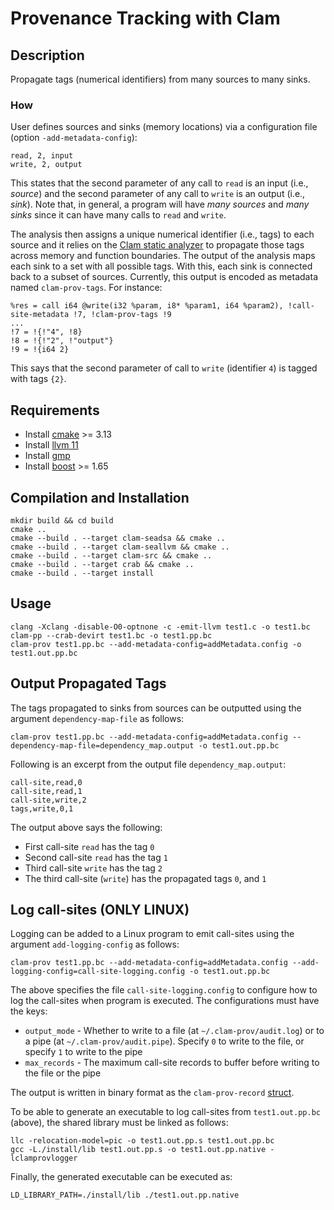 # Provenance Tracking with Clam # 

## Description ## 

Propagate tags (numerical identifiers) from many sources to many
sinks.

### How ### 

User defines sources and sinks (memory locations) via a
configuration file (option `-add-metadata-config`):

```
read, 2, input
write, 2, output
```

This states that the second parameter of any call to `read` is an
input (i.e., _source_) and the second parameter of any call to `write`
is an output (i.e., _sink_).  Note that, in general, a program will
have _many sources_ and _many sinks_ since it can have many calls to
`read` and `write`.

The analysis then assigns a unique numerical identifier (i.e., tags)
to each source and it relies on
the [Clam static analyzer](https://github.com/seahorn/clam) to
propagate those tags across memory and function boundaries. The output
of the analysis maps each sink to a set with all possible
tags. With this, each sink is connected back to a subset of
sources. Currently, this output is encoded as metadata named
`clam-prov-tags`. For instance:

```
%res = call i64 @write(i32 %param, i8* %param1, i64 %param2), !call-site-metadata !7, !clam-prov-tags !9
...
!7 = !{!"4", !8}
!8 = !{!"2", !"output"}
!9 = !{i64 2}

```

This says that the second parameter of call to `write` (identifier
`4`) is tagged with tags `{2}`.

  

## Requirements ##

- Install [cmake](https://cmake.org/) >= 3.13 
- Install [llvm 11](https://releases.llvm.org/download.html)
- Install [gmp](https://gmplib.org/)
- Install [boost](https://www.boost.org/) >= 1.65

## Compilation and Installation ##

```
mkdir build && cd build
cmake ..
cmake --build . --target clam-seadsa && cmake ..
cmake --build . --target clam-seallvm && cmake ..
cmake --build . --target clam-src && cmake ..
cmake --build . --target crab && cmake ..
cmake --build . --target install
```

## Usage ##

```
clang -Xclang -disable-O0-optnone -c -emit-llvm test1.c -o test1.bc
clam-pp --crab-devirt test1.bc -o test1.pp.bc
clam-prov test1.pp.bc --add-metadata-config=addMetadata.config -o test1.out.pp.bc

```

## Output Propagated Tags ##

The tags propagated to sinks from sources can be outputted using the argument `dependency-map-file` as follows:

```
clam-prov test1.pp.bc --add-metadata-config=addMetadata.config --dependency-map-file=dependency_map.output -o test1.out.pp.bc
```

Following is an excerpt from the output file `dependency_map.output`:

```
call-site,read,0
call-site,read,1
call-site,write,2
tags,write,0,1
```

The output above says the following:
* First call-site `read` has the tag `0`
* Second call-site `read` has the tag `1`
* Third call-site `write` has the tag `2`
* The third call-site (`write`) has the propagated tags `0`, and `1`

## Log call-sites (ONLY LINUX) ##

Logging can be added to a Linux program to emit call-sites using the argument `add-logging-config` as follows:

```
clam-prov test1.pp.bc --add-metadata-config=addMetadata.config --add-logging-config=call-site-logging.config -o test1.out.pp.bc
```

The above specifies the file `call-site-logging.config` to configure how to log the call-sites when program is executed. The configurations must have the keys:
* `output_mode` - Whether to write to a file (at `~/.clam-prov/audit.log`) or to a pipe (at `~/.clam-prov/audit.pipe`). Specify `0` to write to the file, or specify `1` to write to the pipe
* `max_records` - The maximum call-site records to buffer before writing to the file or the pipe

The output is written in binary format as the `clam-prov-record` [struct](https://github.com/SRI-CSL/clam-prov/blob/master/src/Logging/clam-prov-logger.h#L32).

To be able to generate an executable to log call-sites from `test1.out.pp.bc` (above), the shared library must be linked as follows:

```
llc -relocation-model=pic -o test1.out.pp.s test1.out.pp.bc
gcc -L./install/lib test1.out.pp.s -o test1.out.pp.native -lclamprovlogger
```

Finally, the generated executable can be executed as:

```
LD_LIBRARY_PATH=./install/lib ./test1.out.pp.native
```

